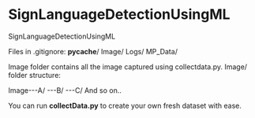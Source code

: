 # SignLanguageDetectionUsingML
SignLanguageDetectionUsingML

Files in .gitignore: 
  __pycache__/
  Image/
  Logs/
  MP_Data/

Image folder contains all the image captured using collectdata.py.
Image/ folder structure:

Image---A/
     ---B/
     ---C/
     And so on..

You can run **collectData.py** to create your own fresh dataset with ease. 
